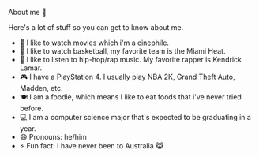 About me 👋




Here's a lot of stuff so you can get to know about me.

- 🍿 I like to watch movies which i'm a cinephile.
- 🏀 I like to watch basketball, my favorite team is the Miami Heat. 
- 🎤 I like to listen to hip-hop/rap music. My favorite rapper is Kendrick Lamar.
- 🎮 I have a PlayStation 4. I usually play NBA 2K, Grand Theft Auto, Madden, etc.
- 🍽️ I am a foodie, which means I like to eat foods that i've never tried before.
- 💻 I am a computer science major that's expected to be graduating in a year.
- 😄 Pronouns: he/him
- ⚡ Fun fact: I have never been to Australia 😹
